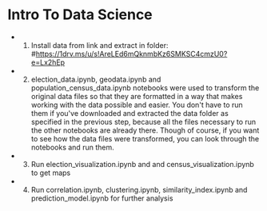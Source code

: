 # Intro To Data Science
- 1. Install data from link and extract in folder: #https://1drv.ms/u/s!AreLEd6mQknmbKz6SMKSC4cmzU0?e=Lx2hEp
- 2. election_data.ipynb, geodata.ipynb and population_census_data.ipynb notebooks were used to transform the original data files so that they are formatted in a way that makes working with the data possible and easier. You don't have to run them if you've downloaded and extracted the data folder as specified in the previous step, because all the files necessary to run the other notebooks are already there. Though of course, if you want to see how the data files were transformed, you can look through the notebooks and run them.
- 3. Run election_visualization.ipynb and and census_visualization.ipynb to get maps
- 4. Run correlation.ipynb, clustering.ipynb, similarity_index.ipynb and prediction_model.ipynb for further analysis